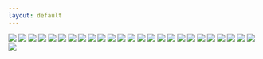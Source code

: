 ```yaml
---
layout: default
---
```


<img src="http://content.danlubbers.com/img/action/danlubbers-action-portfolio-1.jpg" data-title="Chris Sierzant Soloing 'Fuzzy Undercling' 5.11b" data-subtitle="Military Wall, Red River Gorge, KY" />
<img src="http://content.danlubbers.com/img/action/danlubbers-action-portfolio-2.jpg" data-title="Carl Bakanowski trailrunning through the snow." data-subtitle="Seneca Park, Louisville, KY" />
<img src="http://content.danlubbers.com/img/action/danlubbers-action-portfolio-3.jpg" data-title="Joey Kinder making the FA of 'Southern Comfort Right' 5.14b" data-subtitle="Little River Canyon, AL" />
<img src="http://content.danlubbers.com/img/action/danlubbers-action-portfolio-4.jpg" data-title="Ruel Lomigo runs up a hill." data-subtitle="Cherokee Park, Louisville, KY" />
<img src="http://content.danlubbers.com/img/action/danlubbers-action-portfolio-5.jpg" data-title="Dan Brechner climbs 'Millipede' V5" data-subtitle="Horse Pens 40, AL" />
<img src="http://content.danlubbers.com/img/action/danlubbers-action-portfolio-6.jpg" data-title="Two men cycle during the Master Nationals race" data-subtitle="Cherokee Park, Louisville, KY" />
<img src="http://content.danlubbers.com/img/action/danlubbers-action-portfolio-7.jpg" data-title="Jason Kehl on 'The Shield' V12 (2nd ascent)" data-subtitle="Little Rock City, TN" />
<img src="http://content.danlubbers.com/img/action/danlubbers-action-portfolio-8.jpg" data-title="James Litz making the FA of 'Stankins' V11" data-subtitle="Dayton Pocket, TN" />
<img src="http://content.danlubbers.com/img/action/danlubbers-action-portfolio-9.jpg" data-title="Timy Fairfield making the first ascent of 'Covert Methods' V11/12" data-subtitle="Red River Gorge, KY" />
<img src="http://content.danlubbers.com/img/action/danlubbers-action-portfolio-10.jpg" data-title="A climbers chalky hands on a boulder." data-subtitle="" />
<img src="http://content.danlubbers.com/img/action/danlubbers-action-portfolio-11.jpg" data-title="Shadow Ayala on 'Cell Block Six' 5.12c" data-subtitle="Midnight Surf, Muir Valley, KY" />
<img src="http://content.danlubbers.com/img/action/danlubbers-action-portfolio-12.jpg" data-title="Kyle Fisher climbs 'Ghetto Superstar' V8" data-subtitle="Horse Pens 40, AL" />
<img src="http://content.danlubbers.com/img/action/danlubbers-action-portfolio-13.jpg" data-title="Chris Sierzant on 'Cadillac Thrills' V9" data-subtitle="Horse Pens 40, AL" />
<img src="http://content.danlubbers.com/img/action/danlubbers-action-portfolio-14.jpg" data-title="Mark Osbourne climbs 'Man with the slow hand' V4" data-subtitle="Horse Pens 40, AL" />
<img src="http://content.danlubbers.com/img/action/danlubbers-action-portfolio-15.jpg" data-title="John Keer on 'Window Shopping' 5.12c" data-subtitle="Socorro, NM" />
<img src="http://content.danlubbers.com/img/action/danlubbers-action-portfolio-16.jpg" data-title="Zach Sands taking a whipper from the anchors on 'Tuna Town' 5.12d" data-subtitle="Red River Gorge, KY" />
<img src="http://content.danlubbers.com/img/action/danlubbers-action-portfolio-17.jpg" data-title="Mark Osbourne climbing on a decaying building on Main St." data-subtitle="Louisville, KY" />
<img src="http://content.danlubbers.com/img/action/danlubbers-action-portfolio-18.jpg" data-title="A man mountain bikes on a trail in Cherokee Park" data-subtitle="Louisville, KY" />
<img src="http://content.danlubbers.com/img/action/danlubbers-action-portfolio-19.jpg" data-title="Jay Mitchell on an unknown boulder" data-subtitle="Linville Gorge, NC" />
<img src="http://content.danlubbers.com/img/action/danlubbers-action-portfolio-20.jpg" data-title="Mark Osbourne bouldering" data-subtitle="Linville Gorge, NC" />
<img src="http://content.danlubbers.com/img/action/danlubbers-action-portfolio-21.jpg" data-title="Adam Henry on 'Skywalker' V9" data-subtitle="Horse Pens 40, AL" />
<img src="http://content.danlubbers.com/img/action/danlubbers-action-portfolio-22.jpg" data-title="Lindsay Gasch on 'The Comet' V5" data-subtitle="Rocktown, GA" />
<img src="http://content.danlubbers.com/img/action/danlubbers-action-portfolio-23.jpg" data-title="Deanna Lombardo on 'Banshee' 5.11c" data-subtitle="Solarium KY, Muir Valley, KY" />
<img src="http://content.danlubbers.com/img/action/danlubbers-action-portfolio-24.jpg" data-title="Daniel Brechner skates at the Metro Sewer District Overflow." data-subtitle="Louisville, KY" />
<img src="http://content.danlubbers.com/img/action/danlubbers-action-portfolio-25.jpg" data-title="Elizabeth Arce climbs 'The Sherman Photo Roof' problem V7" data-subtitle="Rocktown, GA" />
<img src="http://content.danlubbers.com/img/action/danlubbers-action-portfolio-26.jpg" data-title="Eric Gifford climbs 'Latin for dagger' V5" data-subtitle="Little Rock City, TN" />
